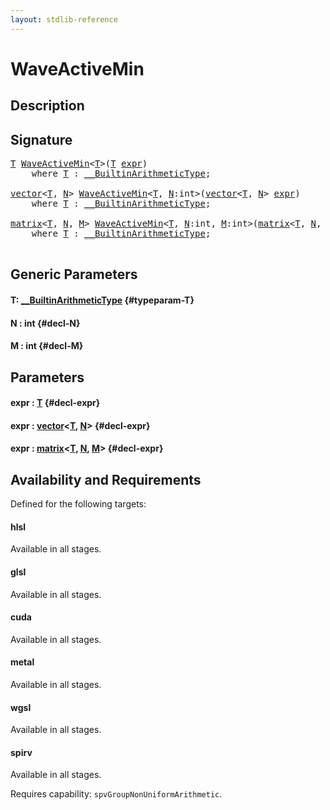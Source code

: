 ```yaml
---
layout: stdlib-reference
---
```


# WaveActiveMin

## Description





## Signature 

<pre>
<a href="/stdlib-reference/global-decls/waveactivemin-04a#typeparam-T" class="code_type">T</a> <a href="/stdlib-reference/global-decls/waveactivemin-04a">WaveActiveMin</a>&lt;<a href="/stdlib-reference/global-decls/waveactivemin-04a#typeparam-T" class="code_type">T</a>&gt;(<a href="/stdlib-reference/global-decls/waveactivemin-04a#typeparam-T" class="code_type">T</a> <a href="/stdlib-reference/global-decls/waveactivemin-04a#decl-expr" class="code_param">expr</a>)
    <span class='code_keyword'>where</span> <a href="/stdlib-reference/global-decls/waveactivemin-04a#typeparam-T" class="code_type">T</a> : <a href="/stdlib-reference/interfaces/0_builtinarithmetictype-029j/index" class="code_type">__BuiltinArithmeticType</a>;

<a href="/stdlib-reference/types/vector/index" class="code_type">vector</a>&lt;<a href="/stdlib-reference/global-decls/waveactivemin-04a#typeparam-T" class="code_type">T</a>, <a href="/stdlib-reference/global-decls/waveactivemin-04a#decl-N" class="code_var">N</a>&gt; <a href="/stdlib-reference/global-decls/waveactivemin-04a">WaveActiveMin</a>&lt;<a href="/stdlib-reference/global-decls/waveactivemin-04a#typeparam-T" class="code_type">T</a>, <a href="/stdlib-reference/global-decls/waveactivemin-04a#decl-N" class="code_var">N</a>:<span class="code_keyword">int</span>&gt;(<a href="/stdlib-reference/types/vector/index" class="code_type">vector</a>&lt;<a href="/stdlib-reference/global-decls/waveactivemin-04a#typeparam-T" class="code_type">T</a>, <a href="/stdlib-reference/global-decls/waveactivemin-04a#decl-N" class="code_var">N</a>&gt; <a href="/stdlib-reference/global-decls/waveactivemin-04a#decl-expr" class="code_param">expr</a>)
    <span class='code_keyword'>where</span> <a href="/stdlib-reference/global-decls/waveactivemin-04a#typeparam-T" class="code_type">T</a> : <a href="/stdlib-reference/interfaces/0_builtinarithmetictype-029j/index" class="code_type">__BuiltinArithmeticType</a>;

<a href="/stdlib-reference/types/matrix/index" class="code_type">matrix</a>&lt;<a href="/stdlib-reference/global-decls/waveactivemin-04a#typeparam-T" class="code_type">T</a>, <a href="/stdlib-reference/global-decls/waveactivemin-04a#decl-N" class="code_var">N</a>, <a href="/stdlib-reference/global-decls/waveactivemin-04a#decl-M" class="code_var">M</a>&gt; <a href="/stdlib-reference/global-decls/waveactivemin-04a">WaveActiveMin</a>&lt;<a href="/stdlib-reference/global-decls/waveactivemin-04a#typeparam-T" class="code_type">T</a>, <a href="/stdlib-reference/global-decls/waveactivemin-04a#decl-N" class="code_var">N</a>:<span class="code_keyword">int</span>, <a href="/stdlib-reference/global-decls/waveactivemin-04a#decl-M" class="code_var">M</a>:<span class="code_keyword">int</span>&gt;(<a href="/stdlib-reference/types/matrix/index" class="code_type">matrix</a>&lt;<a href="/stdlib-reference/global-decls/waveactivemin-04a#typeparam-T" class="code_type">T</a>, <a href="/stdlib-reference/global-decls/waveactivemin-04a#decl-N" class="code_var">N</a>, <a href="/stdlib-reference/global-decls/waveactivemin-04a#decl-M" class="code_var">M</a>&gt; <a href="/stdlib-reference/global-decls/waveactivemin-04a#decl-expr" class="code_param">expr</a>)
    <span class='code_keyword'>where</span> <a href="/stdlib-reference/global-decls/waveactivemin-04a#typeparam-T" class="code_type">T</a> : <a href="/stdlib-reference/interfaces/0_builtinarithmetictype-029j/index" class="code_type">__BuiltinArithmeticType</a>;

</pre>

## Generic Parameters

#### T: [\_\_BuiltinArithmeticType](/stdlib-reference/interfaces/0_builtinarithmetictype-029j/index) {#typeparam-T}
#### N  : int {#decl-N}
#### M  : int {#decl-M}

## Parameters

#### expr  : [T](/stdlib-reference/global-decls/waveactivemin-04a#typeparam-T) {#decl-expr}
#### expr  : [vector](/stdlib-reference/types/vector/index)\<[T](/stdlib-reference/types/vector/index#typeparam-T), [N](/stdlib-reference/types/vector/index#decl-N)\> {#decl-expr}
#### expr  : [matrix](/stdlib-reference/types/matrix/index)\<[T](/stdlib-reference/types/matrix/t-0), [N](/stdlib-reference/types/matrix/index#decl-N), [M](/stdlib-reference/types/matrix/index#decl-M)\> {#decl-expr}

## Availability and Requirements

Defined for the following targets:

#### hlsl
Available in all stages.

#### glsl
Available in all stages.

#### cuda
Available in all stages.

#### metal
Available in all stages.

#### wgsl
Available in all stages.

#### spirv
Available in all stages.

Requires capability: `spvGroupNonUniformArithmetic`.


